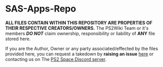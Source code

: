 # SAS-Apps-Repo

**ALL FILES CONTAIN WITHIN THIS REPOSITORY ARE PROPERTIES OF THEIR RESPECTIVE CREATORS/OWNERS.** The PS2Wiki Team or it's members **_DO NOT_** claim ownership, responsibility or liability of **ANY** file stored here. 

If you are the Author, Owner or any party associated/effected by the files provided here, you can request a takedown by **raising an issue** [here](https://github.com/ps2wiki/SAS-Apps-Repo/issues) or contacting us on The [PS2 Space Discord server](https://discord.com/invite/kCYbSF6tbx). 

